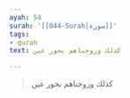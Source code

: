 ```yaml
---
ayah: 54
surah: '[[044-Surah|سورة]]'
tags:
- quran
text: كذلك وزوجناهم بحور عين

---
```

> كذلك وزوجناهم بحور عين
